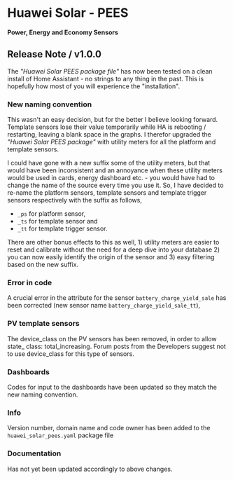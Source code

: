# Huawei Solar - PEES

**Power, Energy and Economy Sensors**

## Release Note / v1.0.0

The *"Huawei Solar PEES package file"* has now been tested on a clean install of Home Assistant - no strings to any thing in the past. This is hopefully how most of you will experience the "installation".

### New naming convention

This wasn't an easy decision, but for the better I believe looking forward. Template sensors lose their value temporarily while HA is rebooting / restarting, leaving a blank space in the graphs. I therefor upgraded the *"Huawei Solar PEES package"* with utility meters for all the platform and template sensors.

I could have gone with a new suffix some of the utility meters, but that would have been inconsistent and an annoyance when these utility meters would be used in cards, energy dashboard etc. - you would have had to change the name of the source every time you use it. So, I have decided to re-name the platform sensors, template sensors and template trigger sensors respectively with the suffix as follows,

* `_ps` for platform sensor,
* `_ts` for template sensor and
* `_tt` for template trigger sensor.

There are other bonus effects to this as well, 1) utility meters are easier to reset and calibrate without the need for a deep dive into your database 2) you can now easily identify the origin of the sensor and 3) easy filtering based on the new suffix.

### Error in code

A crucial error in the attribute for the sensor `battery_charge_yield_sale` has been corrected (new sensor name `battery_charge_yield_sale_tt`),

### PV template sensors

The device_class on the PV sensors has been removed, in order to allow state_ class: total_increasing. Forum posts from the Developers suggest not to use device_class for this type of sensors.

### Dashboards

Codes for input to the dashboards have been updated so they match the new naming convention.

### Info

Version number, domain name and code owner has been added to the `huawei_solar_pees.yaml` package file

### Documentation

Has not yet been updated accordingly to above changes.
